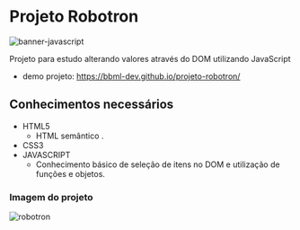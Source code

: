 # Projeto Robotron
![banner-javascript](https://user-images.githubusercontent.com/66692202/201409162-6e0c6dee-fc6e-4f1a-b7d4-6bfd17834ab7.png)


Projeto para estudo alterando valores através do DOM utilizando JavaScript
- demo projeto: https://bbml-dev.github.io/projeto-robotron/

## Conhecimentos necessários

- HTML5
  - HTML semântico .
- CSS3
- JAVASCRIPT
  - Conhecimento básico de seleção de itens no DOM e utilização de funções e objetos.

### Imagem do projeto
![robotron](https://user-images.githubusercontent.com/66692202/201409157-3f62dd94-180c-43e2-a0ac-27281d5fc85d.jpg)

